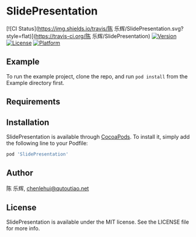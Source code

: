 # SlidePresentation

[![CI Status](https://img.shields.io/travis/陈 乐辉/SlidePresentation.svg?style=flat)](https://travis-ci.org/陈 乐辉/SlidePresentation)
[![Version](https://img.shields.io/cocoapods/v/SlidePresentation.svg?style=flat)](https://cocoapods.org/pods/SlidePresentation)
[![License](https://img.shields.io/cocoapods/l/SlidePresentation.svg?style=flat)](https://cocoapods.org/pods/SlidePresentation)
[![Platform](https://img.shields.io/cocoapods/p/SlidePresentation.svg?style=flat)](https://cocoapods.org/pods/SlidePresentation)

## Example

To run the example project, clone the repo, and run `pod install` from the Example directory first.

## Requirements

## Installation

SlidePresentation is available through [CocoaPods](https://cocoapods.org). To install
it, simply add the following line to your Podfile:

```ruby
pod 'SlidePresentation'
```

## Author

陈 乐辉, chenlehui@qutoutiao.net

## License

SlidePresentation is available under the MIT license. See the LICENSE file for more info.
